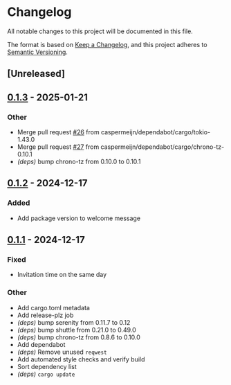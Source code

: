 # Changelog

All notable changes to this project will be documented in this file.

The format is based on [Keep a Changelog](https://keepachangelog.com/en/1.0.0/),
and this project adheres to [Semantic Versioning](https://semver.org/spec/v2.0.0.html).

## [Unreleased]

## [0.1.3](https://github.com/caspermeijn/planning-bot/compare/v0.1.2...v0.1.3) - 2025-01-21

### Other

- Merge pull request [#26](https://github.com/caspermeijn/planning-bot/pull/26) from caspermeijn/dependabot/cargo/tokio-1.43.0
- Merge pull request [#27](https://github.com/caspermeijn/planning-bot/pull/27) from caspermeijn/dependabot/cargo/chrono-tz-0.10.1
- *(deps)* bump chrono-tz from 0.10.0 to 0.10.1

## [0.1.2](https://github.com/caspermeijn/planning-bot/compare/v0.1.1...v0.1.2) - 2024-12-17

### Added

- Add package version to welcome message

## [0.1.1](https://github.com/caspermeijn/planning-bot/compare/v0.1.0...v0.1.1) - 2024-12-17

### Fixed

- Invitation time on the same day

### Other

- Add cargo.toml metadata
- Add release-plz job
- *(deps)* bump serenity from 0.11.7 to 0.12
- *(deps)* bump shuttle from 0.21.0 to 0.49.0
- *(deps)* bump chrono-tz from 0.8.6 to 0.10.0
- Add dependabot
- *(deps)* Remove unused `reqwest`
- Add automated style checks and verify build
- Sort dependency list
- *(deps)* `cargo update`
